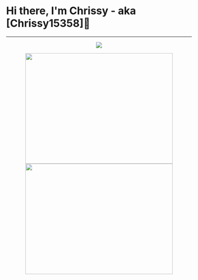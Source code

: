 # Hi there, I'm Chrissy - aka [Chrissy15358]👋
---
<p align="center"><a href="https://github.com/anuraghazra/github-readme-stats">
  <img align="center" src="https://github-readme-stats.vercel.app/api?username=Chrissy15358&show_icons=true&theme=tokyonight&count_private=true" />
</a></p>

<p align="center"><a href="https://wakatime.com">
  <img align="center" width="400" height="300" src="https://wakatime.com/share/@Chrissy15358/c66e002f-8c1a-4495-be6b-6e8add12e584.png" />
 </a>
<a href="https://wakatime.com">
  <img align="center" width="400" height="300" src="https://wakatime.com/share/@Chrissy15358/e6e9e5fe-21e6-4113-9bbb-6b2a09924fb0.png" />
</a></p>
